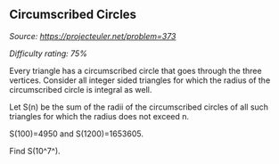 Circumscribed Circles
---------------------

*Source: https://projecteuler.net/problem=373*


*Difficulty rating: 75%*

Every triangle has a circumscribed circle that goes through the three
vertices. Consider all integer sided triangles for which the radius of
the circumscribed circle is integral as well.

Let S(n) be the sum of the radii of the circumscribed circles of all
such triangles for which the radius does not exceed n.

S(100)=4950 and S(1200)=1653605.

Find S(10^7^).
